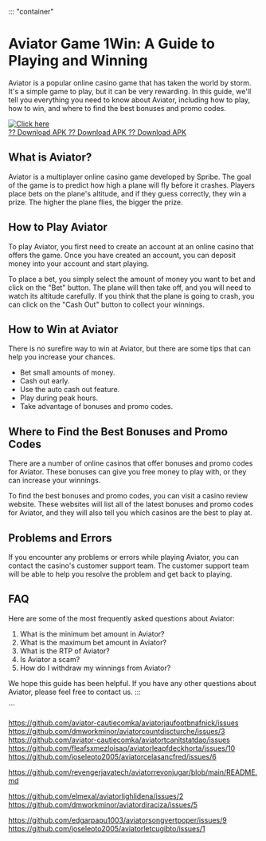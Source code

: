 ::: \"container\"
# Aviator Game 1Win: A Guide to Playing and Winning

Aviator is a popular online casino game that has taken the world by
storm. It\'s a simple game to play, but it can be very rewarding. In
this guide, we\'ll tell you everything you need to know about Aviator,
including how to play, how to win, and where to find the best bonuses
and promo codes.

[![Click
here](https://readscoops.com/wp-content/uploads/2023/03/Readscoop-aviator-1-1.jpg)](https://traff.sbs/deff)\
[?? Download APK ?? Download APK ?? Download
APK](https://traff.sbs/deff)

## What is Aviator?

Aviator is a multiplayer online casino game developed by Spribe. The
goal of the game is to predict how high a plane will fly before it
crashes. Players place bets on the plane\'s altitude, and if they guess
correctly, they win a prize. The higher the plane flies, the bigger the
prize.

## How to Play Aviator

To play Aviator, you first need to create an account at an online casino
that offers the game. Once you have created an account, you can deposit
money into your account and start playing.

To place a bet, you simply select the amount of money you want to bet
and click on the "Bet" button. The plane will then take off, and
you will need to watch its altitude carefully. If you think that the
plane is going to crash, you can click on the "Cash Out" button to
collect your winnings.

## How to Win at Aviator

There is no surefire way to win at Aviator, but there are some tips that
can help you increase your chances.

-   Bet small amounts of money.
-   Cash out early.
-   Use the auto cash out feature.
-   Play during peak hours.
-   Take advantage of bonuses and promo codes.

## Where to Find the Best Bonuses and Promo Codes

There are a number of online casinos that offer bonuses and promo codes
for Aviator. These bonuses can give you free money to play with, or they
can increase your winnings.

To find the best bonuses and promo codes, you can visit a casino review
website. These websites will list all of the latest bonuses and promo
codes for Aviator, and they will also tell you which casinos are the
best to play at.

## Problems and Errors

If you encounter any problems or errors while playing Aviator, you can
contact the casino\'s customer support team. The customer support team
will be able to help you resolve the problem and get back to playing.

## FAQ

Here are some of the most frequently asked questions about Aviator:

1.  What is the minimum bet amount in Aviator?
2.  What is the maximum bet amount in Aviator?
3.  What is the RTP of Aviator?
4.  Is Aviator a scam?
5.  How do I withdraw my winnings from Aviator?

We hope this guide has been helpful. If you have any other questions
about Aviator, please feel free to contact us.
:::

\`\`\`


https://github.com/aviator-cautiecomka/aviatorjaufootbnafnick/issues
https://github.com/dmworkminor/aviatorcountdiscturche/issues/3
https://github.com/aviator-cautiecomka/aviatortcanitstatdao/issues
https://github.com/fleafsxmezloisaq/aviatorleapfdeckhorta/issues/10
https://github.com/joseleoto2005/aviatorcelasancfred/issues/6

https://github.com/revengerjavatech/aviatorrevonjugar/blob/main/README.md

https://github.com/elmexal/aviatorlighlidena/issues/2
https://github.com/dmworkminor/aviatordiraciza/issues/5

https://github.com/edgarpapu1003/aviatorsongvertpoper/issues/9
https://github.com/joseleoto2005/aviatorletcugibto/issues/1
